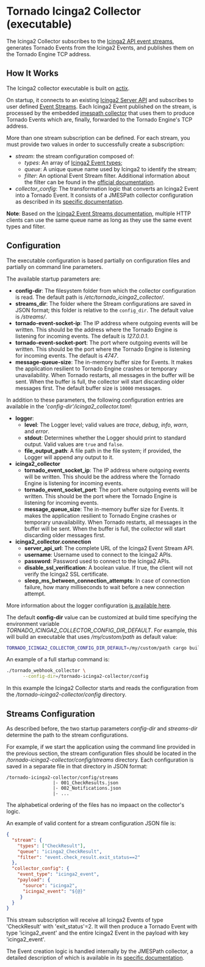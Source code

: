# Tornado Icinga2 Collector (executable)

The Icinga2 Collector subscribes to the 
[Icinga2 API event streams](https://icinga.com/docs/icinga2/latest/doc/12-icinga2-api/#event-streams),
generates Tornado Events from the 
Icinga2 Events, and publishes them on the Tornado Engine TCP address.


## How It Works

The Icinga2 collector executable is built on
[actix](https://github.com/actix/actix).

On startup, it connects to an existing [Icinga2 Server API](https://icinga.com/docs/icinga2/latest/doc/12-icinga2-api/) and subscribes to user defined [Event Streams](https://icinga.com/docs/icinga2/latest/doc/12-icinga2-api/#event-streams). 
Each Icinga2 Event published on the stream, is processed by the embedded
[jmespath collector](../../../collector/jmespath/doc/README.md)
that uses them to produce Tornado Events which are, finally, forwarded to the
Tornado Engine's TCP address.

More than one stream subscription can be defined.
For each stream, you must provide two values in order to successfully create a subscription:
- _stream_: the stream configuration composed of:
    - _types_: An array of 
    [Icinga2 Event types](https://icinga.com/docs/icinga2/latest/doc/12-icinga2-api/#event-stream-types);
    - _queue_: A unique queue name used by Icinga2 to identify the stream;
    - _filter_: An optional Event Stream filter. 
    Additional information about the filter can be found in the [official documentation](https://icinga.com/docs/icinga2/latest/doc/12-icinga2-api/#event-stream-filter).
- *collector_config*:  The transformation logic that converts an Icinga2 Event into a Tornado
  Event. It consists of a JMESPath collector configuration as described in its
  [specific documentation](../../../collector/jmespath/doc/README.md).

__Note__: Based on the [Icinga2 Event Streams documentation](https://icinga.com/docs/icinga2/latest/doc/12-icinga2-api/#event-streams), multiple HTTP clients can use the same queue name as long as they use the same event types and filter.

## Configuration

The executable configuration is based partially on configuration files and partially on command
line parameters.

The available startup parameters are:
- __config-dir__:  The filesystem folder from which the collector configuration is read.
  The default path is _/etc/tornado_icinga2_collector/_.
- __streams_dir__:  The folder where the Stream configurations are saved in JSON format;
  this folder is relative to the `config_dir`. The default value is _/streams/_.
- __tornado-event-socket-ip__:  The IP address where outgoing events will be written.
  This should be the address where the Tornado Engine is listening for incoming events.
  The default is _127.0.0.1_.
- __tornado-event-socket-port__:  The port where outgoing events will be written.
  This should be the port where the Tornado Engine is listening for incoming events.
  The default is _4747_.
- __message-queue-size__:  The in-memory buffer size for Events. It makes the application
  resilient to Tornado Engine crashes or temporary unavailability.
  When Tornado restarts, all messages in the buffer will be sent.
  When the buffer is full, the collector will start discarding older messages first.
  The default buffer size is `10000` messages.

In addition to these parameters, the following configuration entries are available in the 
_'config-dir'/icinga2_collector.toml_:
- __logger__:
    - __level__:  The Logger level; valid values are _trace_, _debug_, _info_, _warn_, and
      _error_.
    - __stdout__:  Determines whether the Logger should print to standard output.
      Valid values are `true` and `false`.
    - __file_output_path__:  A file path in the file system; if provided, the Logger will
      append any output to it.
- **icinga2_collector**
    - **tornado_event_socket_ip**:  The IP address where outgoing events will be written.
      This should be the address where the Tornado Engine is listening for incoming events.
    - **tornado_event_socket_port**:  The port where outgoing events will be written.
      This should be the port where the Tornado Engine is listening for incoming events.
    - **message_queue_size**:  The in-memory buffer size for Events. It makes the application
      resilient to Tornado Engine crashes or temporary unavailability.
      When Tornado restarts, all messages in the buffer will be sent.
      When the buffer is full, the collector will start discarding older messages first.
- **icinga2_collector.connection**
    - __server_api_url__: The complete URL of the Icinga2 Event Stream API.
    - __username__: Username used to connect to the Icinga2 APIs.
    - __password__: Password used to connect to the Icinga2 APIs.
    - __disable_ssl_verification__: A boolean value. If true, 
    the client will not verify the Icinga2 SSL certificate.
    - __sleep_ms_between_connection_attempts__: In case of connection failure, how many milliseconds to wait before a new connection attempt.

More information about the logger configuration
[is available here](../../../common/logger/doc/README.md).

The default __config-dir__ value can be customized at build time specifying
the environment variable *TORNADO_ICINGA2_COLLECTOR_CONFIG_DIR_DEFAULT*. 
For example, this will build an executable that uses */my/custom/path* 
as default value:
```bash
TORNADO_ICINGA2_COLLECTOR_CONFIG_DIR_DEFAULT=/my/custom/path cargo build 
```

An example of a full startup command is:
```bash
./tornado_webhook_collector \
      --config-dir=/tornado-icinga2-collector/config 
```

In this example the Icinga2 Collector starts and reads 
the configuration from the _/tornado-icinga2-collector/config_ directory.


## Streams Configuration

As described before, the two startup parameters _config-dir_ and _streams-dir_ determine the path
to the stream configurations.

For example, if we start the application using the command line provided in the previous section, the stream
configuration files should be located in the _/tornado-icinga2-collector/config/streams_
directory. Each configuration is saved in a separate file in that directory in JSON format:
```
/tornado-icinga2-collector/config/streams
                 |- 001_CheckResults.json
                 |- 002_Notifications.json
                 |- ...
```

The alphabetical ordering of the files has no impaact on the 
collector's logic.

An example of valid content for a stream configuration JSON file is:
```json
{
  "stream": {
    "types": ["CheckResult"],
    "queue": "icinga2_CheckResult",
    "filter": "event.check_result.exit_status==2"
  },
  "collector_config": {
    "event_type": "icinga2_event",
    "payload": {
      "source": "icinga2",
      "icinga2_event": "${@}"
     }
  }
}
```

This stream subscription will receive all Icinga2 Events of type 'CheckResult' with 'exit_status'=2.
It will then produce a Tornado Event with type 'icinga2_event' and the entire 
Icinga2 Event in the payload with key 'icinga2_event'.

The Event creation logic is handled internally by the JMESPath collector, a
detailed description of which is available in its
[specific documentation](../../../collector/jmespath/doc/README.md).
